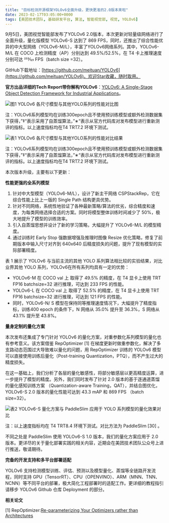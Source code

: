 ```yaml
---
title: "目标检测开源框架YOLOv6全面升级，更快更准的2.0版本来啦"
date: 2023-02-17T03:05:00+0000
tags: [美团技术团队, 基础研发平台, 算法, 智能视觉部, 视觉, YOLOv6]
---
```


9月5日，美团视觉智能部发布了YOLOv6 2.0版本，本次更新对轻量级网络进行了全面升级，量化版模型 YOLOv6\-S 达到了 869 FPS，同时，还推出了综合性能优异的中大型网络（YOLOv6\-M/L），丰富了YOLOv6网络系列。其中，YOLOv6\-M/L 在 COCO 上检测精度（AP）分别达到 49.5%/52.5%，在 T4 卡上推理速度分别可达 233⁄121 FPS（batch size =32）。


GitHub下载地址：[https://github.com/meituan/YOLOv6](https://github.com/meituan/YOLOv6)。欢迎Star收藏，随时取用。



**官方出品详细的Tech Report带你解构YOLOv6**：[YOLOv6: A Single\-Stage Object Detection Framework for Industrial Applications](https://arxiv.org/abs/2209.02976)。



![图1 YOLOv6 各尺寸模型与其他YOLO系列的性能对比图](https://p0.meituan.net/travelcube/15886abdda3d653a7a403667b7dfe7bc174369.png)



注：YOLOv6系列模型均在训练300epoch且不使用预训练模型或额外检测数据集下获得，”‡“表示采用了自蒸馏算法，”∗“表示从官方代码库对发布模型进行重新测评的指标。以上速度指标均在T4 TRT7.2 环境下测试。



![表1 YOLOv6 各尺寸模型与其他YOLO系列的性能对比结果](https://p0.meituan.net/travelcube/a51d1e9f0d159f2b32ac1a703c9615f1352637.png)



注：YOLOv6系列模型均在训练300epoch且不使用预训练模型或额外检测数据集下获得，”‡“表示采用了自蒸馏算法，”∗“表示从官方代码库对发布模型进行重新测评的指标。以上速度指标均在T4 TRT7.2 环境下测试。



本次版本升级，主要有以下更新：



**性能更强的全系列模型**



1. 针对中大型模型（YOLOv6\-M/L），设计了新主干网络 CSPStackRep，它在综合性能上比上一版的 Single Path 结构更具优势。
2. 针对不同网络，系统性地验证了各种最新策略/算法的优劣，综合精度和速度，为每类网络选择合适的方案。同时将模型整体训练时间减少了 50%，极大地提升了模型的训练效率。
3. 引入自蒸馏思想并设计了新的学习策略，大幅提升了 YOLOv6\-M/L 的模型精度。
4. 通过训练时 Early Stop 强数据增强及推理时图像 Resize 优化策略，修复了前期版本中输入尺寸对齐到 640x640 后精度损失的问题，提升了现有模型的实际部署精度。


表 1 展示了 YOLOv6 与当前主流的其他 YOLO 系列算法相比较的实验结果，对比业界其他 YOLO 系列，YOLOv6在所有系列均具有一定的优势：



* YOLOv6\-M 在 COCO val 上 取得了 49.5% 的精度，在 T4 显卡上使用 TRT FP16 batchsize=32 进行推理，可达到 233 FPS 的性能。
* YOLOv6\-L 在 COCO val 上 取得了 52.5% 的精度，在 T4 显卡上使用 TRT FP16 batchsize=32 进行推理，可达到 121 FPS 的性能。
* 同时，YOLOv6\-N/ S 模型在保持同等推理速度情况下，大幅提升了精度指标，训练400 epoch 的条件下，N 网络从 35.0% 提升至 36.3%，S 网络从 43.1% 提升至 43.8%。


**量身定制的量化方案**



本次发布还集成了专门针对 YOLOv6 的量化方案，对重参数化系列模型的量化也有参考意义。该方案借鉴 RepOptimizer \[1\] 在梯度更新时做重参数化，解决了多支路动态范围过大导致难以量化的问题，用 RepOptimizer 训练的 YOLOv6 模型可以直接使用训练后量化（Post\-training Quantization，PTQ），而不产生过大的精度损失。



在这一基础上，我们分析了各层的量化敏感性，将部分敏感层以更高精度运算，进一步提升了模型的精度。另外，我们同时发布了针对 2.0 版本的基于逐通道蒸馏的量化感知训练方案 （Quantization\-aware Training，QAT），并结合图优化，YOLOv6\-S 2.0 版本的量化性能可达到 43.3 mAP 和 869 FPS （batch size=32）。



![表2 YOLOv6-S 量化方案与 PaddleSlim 应用于 YOLO 系列模型的量化效果对比](https://p1.meituan.net/travelcube/ae132369bf7224e27304b2ee66f34866280600.png)



注：以上速度指标均在 T4 TRT8.4 环境下测试。对比方法为 PaddleSlim \[30\] 。



不同之处是 PaddleSlim 使用 YOLOv6\-S 1.0 版本，我们的量化方案应用于 2.0 版本。更详尽的关于量化部署实践的相关内容，近期会在美团技术团队公众号上进行推送，敬请期待。



**完备的开发支持和多平台部署适配**



YOLOv6 支持检测模型训练、评估、预测以及模型量化、蒸馏等全链路开发流程，同时支持 GPU（TensorRT）、CPU（OPENVINO）、ARM（MNN、TNN、NCNN）等不同平台的部署，极大简化工程部署时的适配工作。更详细的教程指引请移步 YOLOv6 Github 仓库 Deployment 的部分。



**相关论文**



\[1\] RepOptimizer:[Re\-parameterizing Your Optimizers rather than Architectures](https://arxiv.org/abs/2205.15242)





